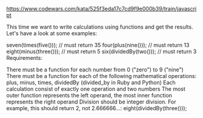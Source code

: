https://www.codewars.com/kata/525f3eda17c7cd9f9e000b39/train/javascript

This time we want to write calculations using functions and get the results. Let's have a look at some examples:

seven(times(five())); // must return 35
four(plus(nine())); // must return 13
eight(minus(three())); // must return 5
six(dividedBy(two())); // must return 3
Requirements:

There must be a function for each number from 0 ("zero") to 9 ("nine")
There must be a function for each of the following mathematical operations: plus, minus, times, dividedBy (divided_by in Ruby and Python)
Each calculation consist of exactly one operation and two numbers
The most outer function represents the left operand, the most inner function represents the right operand
Division should be integer division. For example, this should return 2, not 2.666666...:
eight(dividedBy(three()));
